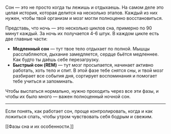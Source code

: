 Сон — это не просто когда ты лежишь и отдыхаешь. На самом деле это целая история, которая делится на несколько этапов. Каждый из них нужен, чтобы твой организм и мозг могли полноценно восстановиться.

Представь, что ночь — это несколько циклов сна, примерно по 90 минут каждый. За ночь их получается 4-6 штук. В каждом цикле есть две главные части:

- **Медленный сон** — тут твое тело отдыхает по полной. Мышцы расслабляются, дыхание замедляется, сердце бьётся медленнее. Как будто ты даёшь себе перезагрузку.  
- **Быстрый сон (REM)** — тут мозг просыпается, начинает активно работать, хоть тело и спит. В этой фазе тебе снятся сны, и твой мозг разбирает все события дня, сортирует воспоминания и помогает тебе учиться и запоминать.

Чтобы выспаться нормально, нужно проходить через все эти фазы, и чтобы их было много — важен полноценный ночной сон.

---

Если понять, как работает сон, проще контролировать, когда и как ложиться спать, чтобы утром чувствовать себя бодрым и свежим.


[[Фазы сна и их особенности.]]
